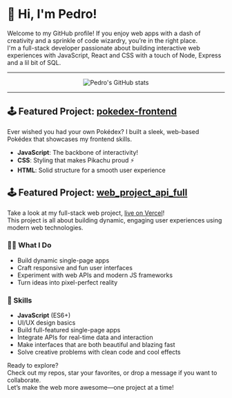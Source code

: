 # 👋 Hi, I'm Pedro!

Welcome to my GitHub profile! If you enjoy web apps with a dash of creativity and a sprinkle of code wizardry, you’re in the right place.  
I'm a full-stack developer passionate about building interactive web experiences with JavaScript, React and CSS with a touch of Node, Express and a lil bit of SQL.

---

<p align="center">
  <img src="https://github-readme-stats.vercel.app/api?username=phendges7&show_icons=true&theme=merko&hide_rank=true" alt="Pedro's GitHub stats" />
</p>

---

## 🕹️ Featured Project: [pokedex-frontend](https://github.com/phendges7/pokedex-frontend)

Ever wished you had your own Pokédex? I built a sleek, web-based Pokédex that showcases my frontend skills.  
- **JavaScript**: The backbone of interactivity!  
- **CSS**: Styling that makes Pikachu proud ⚡  
- **HTML**: Solid structure for a smooth user experience

## 🕹️ Featured Project: [web_project_api_full](https://github.com/phendges7/web_project_api_full)
Take a look at my full-stack web project, [live on Vercel](https://web-project-api-full-ochre.vercel.app)!  
This project is all about building dynamic, engaging user experiences using modern web technologies.

### 🧑‍💻 What I Do
- Build dynamic single-page apps
- Craft responsive and fun user interfaces
- Experiment with web APIs and modern JS frameworks
- Turn ideas into pixel-perfect reality

### 🚀 Skills
- **JavaScript** (ES6+)
- UI/UX design basics
- Build full-featured single-page apps
- Integrate APIs for real-time data and interaction
- Make interfaces that are both beautiful and blazing fast
- Solve creative problems with clean code and cool effects

Ready to explore?  
Check out my repos, star your favorites, or drop a message if you want to collaborate.  
Let’s make the web more awesome—one project at a time!
